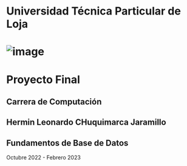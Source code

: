 # Universidad Técnica Particular de Loja
# ![image](https://user-images.githubusercontent.com/92876939/217998401-4b3609b0-7f8c-41b8-b3ba-6a82fb5e0bbe.png)
# Proyecto Final
## Carrera de Computación
## Hermin Leonardo CHuquimarca Jaramillo
## Fundamentos de Base de Datos
Octubre 2022 - Febrero 2023

